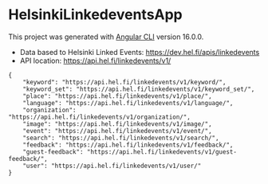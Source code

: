 # HelsinkiLinkedeventsApp

This project was generated with [Angular CLI](https://github.com/angular/angular-cli) version 16.0.0.

- Data based to Helsinki Linked Events: https://dev.hel.fi/apis/linkedevents <br>
- API location: https://api.hel.fi/linkedevents/v1/

```
{
    "keyword": "https://api.hel.fi/linkedevents/v1/keyword/",
    "keyword_set": "https://api.hel.fi/linkedevents/v1/keyword_set/",
    "place": "https://api.hel.fi/linkedevents/v1/place/",
    "language": "https://api.hel.fi/linkedevents/v1/language/",
    "organization": "https://api.hel.fi/linkedevents/v1/organization/",
    "image": "https://api.hel.fi/linkedevents/v1/image/",
    "event": "https://api.hel.fi/linkedevents/v1/event/",
    "search": "https://api.hel.fi/linkedevents/v1/search/",
    "feedback": "https://api.hel.fi/linkedevents/v1/feedback/",
    "guest-feedback": "https://api.hel.fi/linkedevents/v1/guest-feedback/",
    "user": "https://api.hel.fi/linkedevents/v1/user/"
}
```